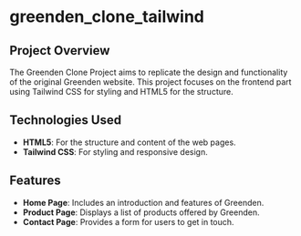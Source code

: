 # greenden_clone_tailwind
## Project Overview
The Greenden Clone Project aims to replicate the design and functionality of the original Greenden website. This project focuses on the frontend part using Tailwind CSS for styling and HTML5 for the structure.

## Technologies Used
- **HTML5**: For the structure and content of the web pages.
- **Tailwind CSS**: For styling and responsive design.

## Features
- **Home Page**: Includes an introduction and features of Greenden.
- **Product Page**: Displays a list of products offered by Greenden.
- **Contact Page**: Provides a form for users to get in touch.

